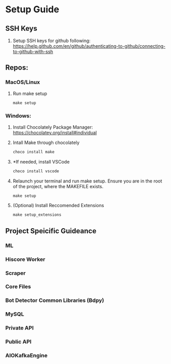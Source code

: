 # Setup Guide

## SSH Keys
1. Setup SSH keys for github following: https://help.github.com/en/github/authenticating-to-github/connecting-to-github-with-ssh

## Repos: 

### MacOS/Linux
1. Run make setup

    ```makefile
    make setup
    ```


### Windows:
1. Install Chocolately Package Manager: https://chocolatey.org/install#individual

2. Intall Make through chocolately
    ```powershell
    choco install make
    ```

3. *If needed, install VSCode

    ```powershell
    choco install vscode
    ```

3. Relaunch your terminal and run make setup.  Ensure you are in the root of the project, where the MAKEFILE exists.
    ```powershell
    make setup
    ```

4. (Optional) Install Reccomended Extensions

    ```powershell
    make setup_extensions
    ```

## Project Speicific Guideance 

### ML

### Hiscore Worker

### Scraper

### Core Files

### Bot Detector Common Libraries (Bdpy)

### MySQL

### Private API

### Public API

### AIOKafkaEngine
